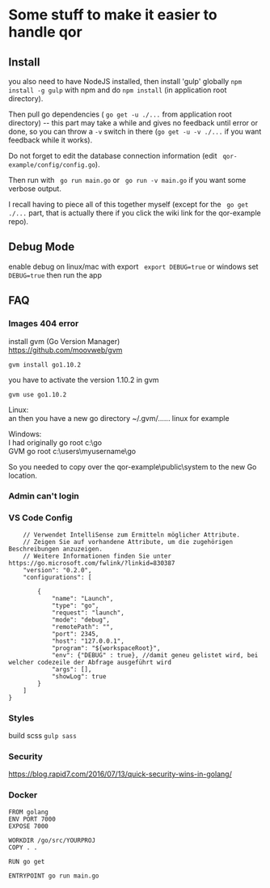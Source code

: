 # Some stuff to make it easier to handle qor

## Install

you also need to have NodeJS installed, then install 'gulp' globally ``` npm install -g gulp ``` with npm and do ``` npm install ``` (in application root directory). 

Then pull go dependencies ( ``` go get -u ./... ``` from application root directory) -- this part may take a while and gives no feedback until error or done, so you can throw a ``` -v ``` switch in there (``` go get -u -v ./... ``` if you want feedback while it works).

Do not forget to edit the database connection information (edit ``` qor-example/config/config.go```).

Then run with ``` go run main.go``` or ``` go run -v main.go``` if you want some verbose output.

I recall having to piece all of this together myself (except for the ``` go get ./...``` part, that is actually there if you click the wiki link for the qor-example repo). 

## Debug Mode

enable debug on linux/mac with export ``` export DEBUG=true``` or windows set ``` DEBUG=true``` then run the app

## FAQ

### Images 404 error

install gvm (Go Version Manager)  
https://github.com/moovweb/gvm  

```
gvm install go1.10.2
```    
you have to activate the version 1.10.2 in gvm
```
gvm use go1.10.2
``` 
Linux:  
an then you have a new go directory ~/.gvm/...... linux for example  

Windows:  
I had originally go root c:\go  
GVM go root c:\users\myusername\go  

So you needed to copy over the qor-example\public\system to the new Go location.  

### Admin can't login  

### VS Code Config
```
    // Verwendet IntelliSense zum Ermitteln möglicher Attribute.
    // Zeigen Sie auf vorhandene Attribute, um die zugehörigen Beschreibungen anzuzeigen.
    // Weitere Informationen finden Sie unter https://go.microsoft.com/fwlink/?linkid=830387
    "version": "0.2.0",
    "configurations": [

        {
            "name": "Launch",
            "type": "go",
            "request": "launch",
            "mode": "debug",
            "remotePath": "",
            "port": 2345,
            "host": "127.0.0.1",
            "program": "${workspaceRoot}",
            "env": {"DEBUG" : true}, //damit geneu gelistet wird, bei welcher codezeile der Abfrage ausgeführt wird
            "args": [],
            "showLog": true
        }
    ]
}
```
### Styles

build scss 
``` gulp sass ```

### Security

https://blog.rapid7.com/2016/07/13/quick-security-wins-in-golang/

### Docker 

```
FROM golang
ENV PORT 7000
EXPOSE 7000

WORKDIR /go/src/YOURPROJ
COPY . .

RUN go get

ENTRYPOINT go run main.go
```
